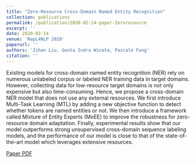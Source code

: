```yaml
---
title: "Zero-Resource Cross-Domain Named Entity Recognition"
collection: publications
permalink: /publication/2020-02-14-paper-Zeroresource
excerpt: ''
date: 2020-02-14
venue: 'RepL4NLP 2020'
paperurl: ''
authors: 'Zihan Liu, Genta Indra Winata, Pascale Fung'
citation: ''
---
```

Existing models for cross-domain named entity recognition (NER) rely on numerous unlabeled corpus or labeled NER training data in target domains. However, collecting data for low-resource target domains is not only expensive but also time-consuming. Hence, we propose a cross-domain NER model that does not use any external resources. We first introduce Multi-Task Learning (MTL) by adding a new objective function to detect whether tokens are named entities or not. We then introduce a framework called Mixture of Entity Experts (MoEE) to improve the robustness for zero-resource domain adaptation. Finally, experimental results show that our model outperforms strong unsupervised cross-domain sequence labeling models, and the performance of our model is close to that of the state-of-the-art model which leverages extensive resources.

[Paper PDF](https://arxiv.org/pdf/2002.05923.pdf)
